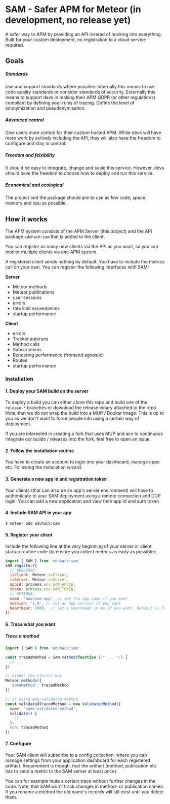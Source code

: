 # SAM - Safer APM for Meteor (in development, no release yet)

A safer way to APM by providing an API instead of hooking into everything. Built for your custom deployment, no registration to a cloud service required.

## Goals

##### Standards

Use and support standards where possible. Internally this means to use code quality standards or consider standards of security.
Externally this means to support devs in making their APM GDPR (or other regulations) compliant by defining your rules of tracing. Define the level of anonymization and pseudonymisation.

##### Advanced control

Give users more control for their custom hosted APM. While devs will have more work by actively including the API, they will also have the freedom to configure and stay in control.

##### Freedom and felxibility

It should be easy to integrate, change and scale this service. However, devs should have the freedom to choose how to deploy and run this service.

##### Economical and ecological

The project and the package should aim to use as few code, space, memory and cpu as possible.


## How it works

The APM system consists of the APM Server (this project) and the API package `eduhack:sam` that is added to the client.

You can register as many new clients via the API as you want, so you can monior multiple clients via one APM system.

A registered client sends nothing by default. You have to include the metrics call on your own. You can register the following interfaces with SAM:

**Server**

* Meteor methods
* Meteor publications
* user sessions
* errors
* rate limit exceedances
* startup performance

**Client**

* errors
* Tracker autoruns
* Method calls
* Subscriptions
* Rendering performance (frontend agnostic)
* Routes
* startup performance

### Installation

#### 1. Deploy your SAM build on the server

To deploy a build you can either clone this repo and build one of the `release-*` branches or download the release binary attached to the repo.
Note, that we do not wrap the build into a MUP / Docker image. This is up to you as we don't want to force people into using a certain way of deployment.

If you are interested in creating a fork that uses MUP and aim to continuous integrate our builds / releases into the fork, feel free to open an issue.

#### 2. Follow the installation routine

You have to create an account to login into your dashboard, manage apps etc. Following the installation wizard.

#### 3. Generate a new app id and registration token

Your clients (that can also be an app's server environment) will have to authenticate to your SAM deployment using a remote connection and DDP login.
You can add a new application and view their app id and auth token 

#### 4. Include SAM API in your app

```bash
$ meteor add eduhack:sam
```

#### 5. Register your client

Include the following line at the very beginning of your server or client startup routine code (to ensure you collect metrics as early as possible):

```javascript
import { SAM } from 'eduhack:sam'
SAM.register({
  // REQUIRED
  isClient: Meteor.isClient,
  isServer: Meteor.isServer,
  appId: provess.env.SAM_APPID,
  token: process.env.SAM_TOKEN,
  // OPTIONAL
  name: 'awesome-app', // set the app name if you want
  version: '1.0', // set an app version if you want
  heartBeat: 5000,  // set a heartbeat in ms if you want, default is 5000
})
```

#### 6. Trace what you want

##### Trace a method

```javascript
import { SAM } from 'eduhack:sam'

const tracedMethod = SAM.method(function (/* ... */) {
  // ...
})

// either the classic way
Meteor.methods({
  'someMethod': tracedMethod
})

// or using mdg:validated-method
const validatedTracedMethod = new ValidatedMethod({
  name: 'some-validated-method',
  validate() {
    // ...
  },
  run: tracedMethod
})
```

#### 7. Configure

Your SAM client will subscribe to a config collection, where you can manage settings from your application dashboard for each registered artifact.
Requirement is though, that the artifact (method, publication etc. has to send a metric to the SAM server at least once).

You can for example mute a certain trace without further changes in the code. 
Note, that SAM won't track changes in method- or publication names. If you rename a method the old name's records will stll exist until you delete them.
